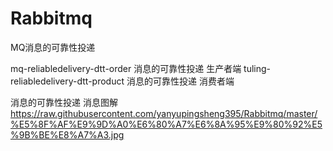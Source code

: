 # Rabbitmq
MQ消息的可靠性投递

mq-reliabledelivery-dtt-order     消息的可靠性投递   生产者端
tuling-reliabledelivery-dtt-product    消息的可靠性投递 消费者端

消息的可靠性投递   消息图解
https://raw.githubusercontent.com/yanyupingsheng395/Rabbitmq/master/%E5%8F%AF%E9%9D%A0%E6%80%A7%E6%8A%95%E9%80%92%E5%9B%BE%E8%A7%A3.jpg
